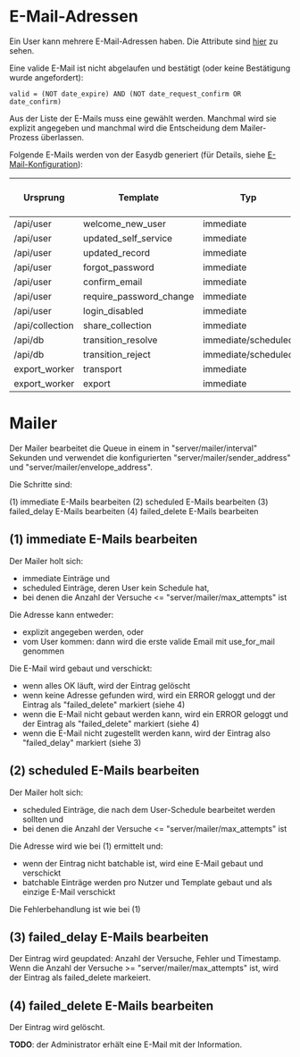 # E-Mail-Adressen

Ein User kann mehrere E-Mail-Adressen haben. Die Attribute sind [hier](/technical/types/user/user.html) zu sehen.

Eine valide E-Mail ist nicht abgelaufen und bestätigt (oder keine Bestätigung wurde angefordert):

```
valid = (NOT date_expire) AND (NOT date_request_confirm OR date_confirm)
```

Aus der Liste der E-Mails muss eine gewählt werden. Manchmal wird sie explizit angegeben und manchmal wird
die Entscheidung dem Mailer-Prozess überlassen.

Folgende E-Mails werden von der Easydb generiert (für Details, siehe [E-Mail-Konfiguration](/sysadmin/konfiguration/email/email.html)):

| Ursprung        | Template                | Typ                 | E-Mail explizit angegeben? |
|-----------------|-------------------------|---------------------|----------------------------|
| /api/user       | welcome_new_user        | immediate           | Ja                         |
| /api/user       | updated_self_service    | immediate           | Ja                         |
| /api/user       | updated_record          | immediate           | Ja                         |
| /api/user       | forgot_password         | immediate           | Ja                         |
| /api/user       | confirm_email           | immediate           | Ja                         |
| /api/user       | require_password_change | immediate           | Ja                         |
| /api/user       | login_disabled          | immediate           | Ja                         |
| /api/collection | share_collection        | immediate           | Ja                         |
| /api/db         | transition_resolve      | immediate/scheduled | Nein                       |
| /api/db         | transition_reject       | immediate/scheduled | Nein                       |
| export_worker   | transport               | immediate           | Ja                         |
| export_worker   | export                  | immediate           | Ja                         |

# Mailer

Der Mailer bearbeitet die Queue in einem in "server/mailer/interval" Sekunden und verwendet die konfigurierten "server/mailer/sender_address" und "server/mailer/envelope_address".

Die Schritte sind:

(1) immediate E-Mails bearbeiten
(2) scheduled E-Mails bearbeiten
(3) failed_delay E-Mails bearbeiten
(4) failed_delete E-Mails bearbeiten

## (1) immediate E-Mails bearbeiten

Der Mailer holt sich:

- immediate Einträge und
- scheduled Einträge, deren User kein Schedule hat,
- bei denen die Anzahl der Versuche <= "server/mailer/max_attempts" ist

Die Adresse kann entweder:

- explizit angegeben werden, oder
- vom User kommen: dann wird die erste valide Email mit use_for_mail genommen

Die E-Mail wird gebaut und verschickt:

- wenn alles OK läuft, wird der Eintrag gelöscht
- wenn keine Adresse gefunden wird, wird ein ERROR geloggt und der Eintrag als "failed_delete" markiert (siehe 4)
- wenn die E-Mail nicht gebaut werden kann, wird ein ERROR geloggt und der Eintrag als "failed_delete" markiert (siehe 4)
- wenn die E-Mail nicht zugestellt werden kann, wird der Eintrag also "failed_delay" markiert (siehe 3)

## (2) scheduled E-Mails bearbeiten

Der Mailer holt sich:

- scheduled Einträge, die nach dem User-Schedule bearbeitet werden sollten und
- bei denen die Anzahl der Versuche <= "server/mailer/max_attempts" ist

Die Adresse wird wie bei (1) ermittelt und:

- wenn der Eintrag nicht batchable ist, wird eine E-Mail gebaut und verschickt
- batchable Einträge werden pro Nutzer und Template gebaut und als einzige E-Mail verschickt

Die Fehlerbehandlung ist wie bei (1)

## (3) failed_delay E-Mails bearbeiten

Der Eintrag wird geupdated: Anzahl der Versuche, Fehler und Timestamp. Wenn die Anzahl der Versuche >= "server/mailer/max_attempts" ist, wird der Eintrag als failed_delete markeiert.

## (4) failed_delete E-Mails bearbeiten

Der Eintrag wird gelöscht.

**TODO**: der Administrator erhält eine E-Mail mit der Information.
